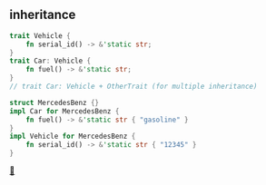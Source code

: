 ## inheritance

```rust
trait Vehicle {
    fn serial_id() -> &'static str;
}
trait Car: Vehicle {
    fn fuel() -> &'static str;
}
// trait Car: Vehicle + OtherTrait (for multiple inheritance)

struct MercedesBenz {}
impl Car for MercedesBenz {
    fn fuel() -> &'static str { "gasoline" }
}
impl Vehicle for MercedesBenz {
    fn serial_id() -> &'static str { "12345" }
}
```

[📒](https://doc.rust-lang.org/1.17.0/book/traits.html#inheritance)